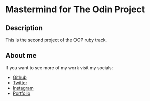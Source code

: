 # Mastermind for The Odin Project

## Description
This is the second project of the OOP ruby track.

## About me
If you want to see more of my work visit my socials:
* [Github](https://github.com/MiDDiz)
* [Twitter](https://twitter.com/home)
* [Instagram](https://www.instagram.com/its_middiz/)
* [Portfolio](https://middiz.github.io/main/)